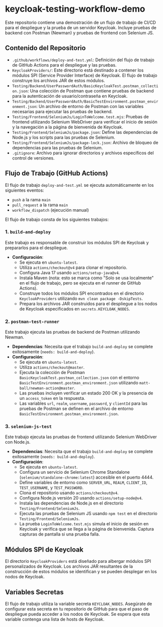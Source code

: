 # keycloak-testing-workflow-demo

Este repositorio contiene una demostración de un flujo de trabajo de CI/CD para el despliegue y la prueba de un servidor Keycloak. Incluye pruebas de backend con Postman (Newman) y pruebas de frontend con Selenium JS.

## Contenido del Repositorio

* `.github/workflows/deploy-and-test.yml`: Definición del flujo de trabajo de GitHub Actions para el despliegue y las pruebas.
* `KeycloakProviders/`: Este directorio está destinado a contener los módulos SPI (Service Provider Interface) de Keycloak. El flujo de trabajo construye los archivos JAR de estos módulos.
* `Testing/Backend/UserPasswordAuth/BasicKeycloakTest.postman_collection.json`: Una colección de Postman que contiene pruebas de backend para la autenticación de usuario/contraseña en Keycloak.
* `Testing/Backend/UserPasswordAuth/BasicTestEnvironment.postman_environment.json`: Un archivo de entorno de Postman con las variables necesarias para ejecutar las pruebas de backend.
* `Testing/Frontend/SeleniumJs/LoginToWelcome.test.mjs`: Pruebas de frontend utilizando Selenium WebDriver para verificar el inicio de sesión y la navegación a la página de bienvenida de Keycloak.
* `Testing/Frontend/SeleniumJs/package.json`: Define las dependencias de Node.js y los scripts para las pruebas de Selenium.
* `Testing/Frontend/SeleniumJs/package-lock.json`: Archivo de bloqueo de dependencias para las pruebas de Selenium.
* `.gitignore`: Archivo para ignorar directorios y archivos específicos del control de versiones.

## Flujo de Trabajo (GitHub Actions)

El flujo de trabajo `deploy-and-test.yml` se ejecuta automáticamente en los siguientes eventos:

* `push` a la rama `main`
* `pull_request` a la rama `main`
* `workflow_dispatch` (ejecución manual)

El flujo de trabajo consta de los siguientes trabajos:

### 1. `build-and-deploy`

Este trabajo es responsable de construir los módulos SPI de Keycloak y prepararlos para el despliegue.

* **Configuración**:
    * Se ejecuta en `ubuntu-latest`.
    * Utiliza `actions/checkout@v4` para clonar el repositorio.
    * Configura Java 17 usando `actions/setup-java@v4`.
    * Instala Maven (nota: esto se marca como "Solo se usa localmente" en el flujo de trabajo, pero se ejecuta en el runner de GitHub Actions).
    * Construye todos los módulos SPI encontrados en el directorio `KeycloakProviders` utilizando `mvn clean package -DskipTests`.
    * Prepara los archivos JAR construidos para el despliegue a los nodos de Keycloak especificados en `secrets.KEYCLOAK_NODES`.

### 2. `postman-test-runner`

Este trabajo ejecuta las pruebas de backend de Postman utilizando Newman.

* **Dependencias**: Necesita que el trabajo `build-and-deploy` se complete exitosamente (`needs: build-and-deploy`).
* **Configuración**:
    * Se ejecuta en `ubuntu-latest`.
    * Utiliza `actions/checkout@master`.
    * Ejecuta la colección de Postman `BasicKeycloakTest.postman_collection.json` con el entorno `BasicTestEnvironment.postman_environment.json` utilizando `matt-ball/newman-action@master`.
    * Las pruebas incluyen verificar un estado 200 OK y la presencia de un `access_token` en la respuesta.
    * Las variables `url`, `realm`, `username`, `password`, y `clientId` para las pruebas de Postman se definen en el archivo de entorno `BasicTestEnvironment.postman_environment.json`.

### 3. `selenium-js-test`

Este trabajo ejecuta las pruebas de frontend utilizando Selenium WebDriver con Node.js.

* **Dependencias**: Necesita que el trabajo `build-and-deploy` se complete exitosamente (`needs: build-and-deploy`).
* **Configuración**:
    * Se ejecuta en `ubuntu-latest`.
    * Configura un servicio de Selenium Chrome Standalone (`selenium/standalone-chrome:latest`) accesible en el puerto 4444.
    * Define variables de entorno como `SERVER_URL`, `REALM`, `CLIENT_ID`, `TEST_USERNAME`, y `TEST_PASSWORD`.
    * Clona el repositorio usando `actions/checkout@v4`.
    * Configura Node.js versión 20 usando `actions/setup-node@v4`.
    * Instala las dependencias de Node.js en el directorio `Testing/Frontend/SeleniumJs`.
    * Ejecuta las pruebas de Selenium JS usando `npm test` en el directorio `Testing/Frontend/SeleniumJs`.
    * La prueba `LoginToWelcome.test.mjs` simula el inicio de sesión en Keycloak y verifica que se llega a la página de bienvenida. Captura capturas de pantalla si una prueba falla.

## Módulos SPI de Keycloak

El directorio `KeycloakProviders` está diseñado para albergar módulos SPI personalizados de Keycloak. Los archivos JAR resultantes de la construcción de estos módulos se identifican y se pueden desplegar en los nodos de Keycloak.

## Variables Secretas

El flujo de trabajo utiliza la variable secreta `KEYCLOAK_NODES`. Asegúrate de configurar esta secreta en tu repositorio de GitHub para que el paso de despliegue pueda acceder a los nodos de Keycloak. Se espera que esta variable contenga una lista de hosts de Keycloak.
